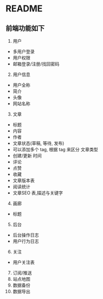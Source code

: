 # README

## 前端功能如下
1. 用户
  * 多用户登录
  * 用户权限
  * 邮箱登录/注册/找回密码
2. 用户信息
  * 用户全称
  * 简介
  * 头像
  * 网站名称
3. 文章
  * 标题
  * 内容
  * 作者
  * 文章状态(草稿, 等待, 发布)
  * 可以添加多个 tag, 根据 tag 来区分 文章类型
  * 创建/更新 时间
  * 评论
  * 点赞
  * 收藏
  * 文章版本表
  * 阅读统计
  * 文章SEO 表,描述与关键字
4. 画廊
  * 标题
5. 后台
  * 后台操作日志
  * 用户行为日志
6. 关注
  * 用户关注表
7. 订阅/推送
8. 站点地图
9. 数据备份
10. 数据导出